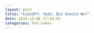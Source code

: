 ```yaml
---
layout: post
title: "ChatGPT: Yeah, But Should We?"
date: 2022-12-06 17:43:55
categories: hot-takes
---
```



